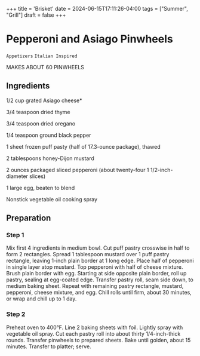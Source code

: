 +++
title = 'Brisket'
date = 2024-06-15T17:11:26-04:00
tags = ["Summer", "Grill"]
draft = false
+++
# Pepperoni and Asiago Pinwheels

`Appetizers` `Italian Inspired`

MAKES ABOUT 60 PINWHEELS

## **Ingredients**

1/2 cup grated Asiago cheese*

3/4 teaspoon dried thyme

3/4 teaspoon dried oregano

1/4 teaspoon ground black pepper

1 sheet frozen puff pasty (half of 17.3-ounce package), thawed

2 tablespoons honey-Dijon mustard

2 ounces packaged sliced pepperoni (about twenty-four 1 1/2-inch-diameter slices)

1 large egg, beaten to blend

Nonstick vegetable oil cooking spray

## Preparation

### Step 1

Mix first 4 ingredients in medium bowl. Cut puff pastry crosswise in half to form 2 rectangles. Spread 1 tablespoon mustard over 1 puff pastry rectangle, leaving 1-inch plain border at 1 long edge. Place half of pepperoni in single layer atop mustard. Top pepperoni with half of cheese mixture. Brush plain border with egg. Starting at side opposite plain border, roll up pastry, sealing at egg-coated edge. Transfer pastry roll, seam side down, to medium baking sheet. Repeat with remaining pastry rectangle, mustard, pepperoni, cheese mixture, and egg. Chill rolls until firm, about 30 minutes, or wrap and chill up to 1 day.

### Step 2

Preheat oven to 400°F. Line 2 baking sheets with foil. Lightly spray with vegetable oil spray. Cut each pastry roll into about thirty 1/4-inch-thick rounds. Transfer pinwheels to prepared sheets. Bake until golden, about 15 minutes. Transfer to platter; serve.
